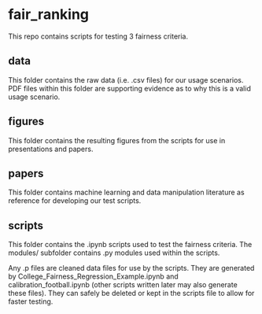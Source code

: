 # fair_ranking

This repo contains scripts for testing 3 fairness criteria.

## data
This folder contains the raw data (i.e. .csv files) for our usage scenarios. PDF files within this folder are supporting evidence as to why this is a valid usage scenario.

## figures
This folder contains the resulting figures from the scripts for use in presentations and papers.

## papers
This folder contains machine learning and data manipulation literature as reference for developing our test scripts.

## scripts
This folder contains the .ipynb scripts used to test the fairness criteria. The modules/ subfolder contains .py modules used within the scripts.

Any .p files are cleaned data files for use by the scripts. They are generated by College_Fairness_Regression_Example.ipynb and calibration_football.ipynb (other scripts written later may also generate these files). They can safely be deleted or kept in the scripts file to allow for faster testing.
